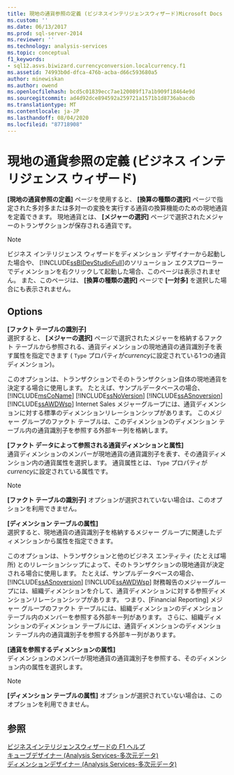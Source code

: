 ```yaml
---
title: 現地の通貨参照の定義 (ビジネスインテリジェンスウィザード)Microsoft Docs
ms.custom: ''
ms.date: 06/13/2017
ms.prod: sql-server-2014
ms.reviewer: ''
ms.technology: analysis-services
ms.topic: conceptual
f1_keywords:
- sql12.asvs.biwizard.currencyconversion.localcurrency.f1
ms.assetid: 74993b0d-dfca-476b-acba-d66c593680a5
author: minewiskan
ms.author: owend
ms.openlocfilehash: bcd5c01839ecc7ae120089f17a1b909f18464e9d
ms.sourcegitcommit: ad4d92dce894592a259721a1571b1d8736abacdb
ms.translationtype: MT
ms.contentlocale: ja-JP
ms.lasthandoff: 08/04/2020
ms.locfileid: "87718908"
---
```

# <a name="define-local-currency-reference-business-intelligence-wizard"></a>現地の通貨参照の定義 (ビジネス インテリジェンス ウィザード)
  **[現地の通貨参照の定義]** ページを使用すると、 **[換算の種類の選択]** ページで指定された多対多または多対一の変換を実行する通貨の換算機能のための現地通貨を定義できます。 現地通貨とは、 **[メジャーの選択]** ページで選択されたメジャーのトランザクションが保存される通貨です。  
  
> [!NOTE]  
>  ビジネス インテリジェンス ウィザードをディメンション デザイナーから起動した場合や、 [!INCLUDE[ssBIDevStudioFull](../includes/ssbidevstudiofull-md.md)]のソリューション エクスプローラーでディメンションを右クリックして起動した場合、このページは表示されません。 また、このページは、 **[換算の種類の選択]** ページで **[一対多]** を選択した場合にも表示されません。  
  
## <a name="options"></a>Options  
 **[ファクト テーブルの識別子]**  
 選択すると、 **[メジャーの選択]** ページで選択されたメジャーを格納するファクト テーブルから参照される、通貨ディメンションの現地通貨の通貨識別子を表す属性を指定できます ( `Type` プロパティが*currency*に設定されている1つの通貨ディメンション)。  
  
 このオプションは、トランザクションでそのトランザクション自体の現地通貨を決定する場合に使用します。 たとえば、サンプルデータベースの場合、 [!INCLUDE[msCoName](../includes/msconame-md.md)] [!INCLUDE[ssNoVersion](../includes/ssnoversion-md.md)] [!INCLUDE[ssASnoversion](../includes/ssasnoversion-md.md)] [!INCLUDE[ssAWDWsp](../includes/ssawdwsp-md.md)] Internet Sales メジャーグループには、通貨ディメンションに対する標準のディメンションリレーションシップがあります。 このメジャー グループのファクト テーブルは、このディメンションのディメンション テーブル内の通貨識別子を参照する外部キー列を格納します。  
  
 **[ファクト データによって参照される通貨ディメンションと属性]**  
 通貨ディメンションのメンバーが現地通貨の通貨識別子を表す、その通貨ディメンション内の通貨属性を選択します。 通貨属性とは、 `Type` プロパティが*currency*に設定されている属性です。  
  
> [!NOTE]  
>  **[ファクト テーブルの識別子]** オプションが選択されていない場合は、このオプションを利用できません。  
  
 **[ディメンション テーブルの属性]**  
 選択すると、現地通貨の通貨識別子を格納するメジャー グループに関連したディメンションから属性を指定できます。  
  
 このオプションは、トランザクションと他のビジネス エンティティ (たとえば場所) とのリレーションシップによって、そのトランザクションの現地通貨が決定される場合に使用します。 たとえば、サンプルデータベースの場合、 [!INCLUDE[ssASnoversion](../includes/ssasnoversion-md.md)] [!INCLUDE[ssAWDWsp](../includes/ssawdwsp-md.md)] 財務報告のメジャーグループには、組織ディメンションを介して、通貨ディメンションに対する参照ディメンションリレーションシップがあります。 つまり、[Financial Reporting] メジャー グループのファクト テーブルには、組織ディメンションのディメンション テーブル内のメンバーを参照する外部キー列があります。 さらに、組織ディメンションのディメンション テーブルには、通貨ディメンションのディメンション テーブル内の通貨識別子を参照する外部キー列があります。  
  
 **[通貨を参照するディメンションの属性]**  
 ディメンションのメンバーが現地通貨の通貨識別子を参照する、そのディメンション内の属性を選択します。  
  
> [!NOTE]  
>  **[ディメンション テーブルの属性]** オプションが選択されていない場合は、このオプションを利用できません。  
  
## <a name="see-also"></a>参照  
 [ビジネスインテリジェンスウィザードの F1 ヘルプ](business-intelligence-wizard-f1-help.md)   
 [キューブデザイナー &#40;Analysis Services-多次元データ&#41;](cube-designer-analysis-services-multidimensional-data.md)   
 [ディメンションデザイナー &#40;Analysis Services-多次元データ&#41;](dimension-designer-analysis-services-multidimensional-data.md)  
  
  
